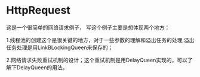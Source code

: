 # HttpRequest

这是一个很简单的网络请求例子，
写这个例子主要是想体现两个地方：

1.线程池的创建这个是很关键的地方，对于一些参数的理解和溢出任务的处理,溢出任务处理是用LinkBLockingQueen来保存的；

2.网络请求失败重试机制的设计；这个重试机制是用DelayQueen实现的，可以了解下DelayQueen的用法。
